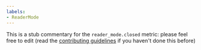 ```yaml
---
labels:
- ReaderMode
---
```

This is a stub commentary for the `reader_mode.closed` metric: please feel free to edit (read the
[contributing guidelines](https://github.com/mozilla/glean-annotations/blob/main/CONTRIBUTING.md)
if you haven't done this before)
